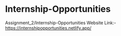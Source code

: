 # Internship-Opportunities
Assignment_2/Internship-Opportunities Website Link:-
https://internshipopportunities.netlify.app/
